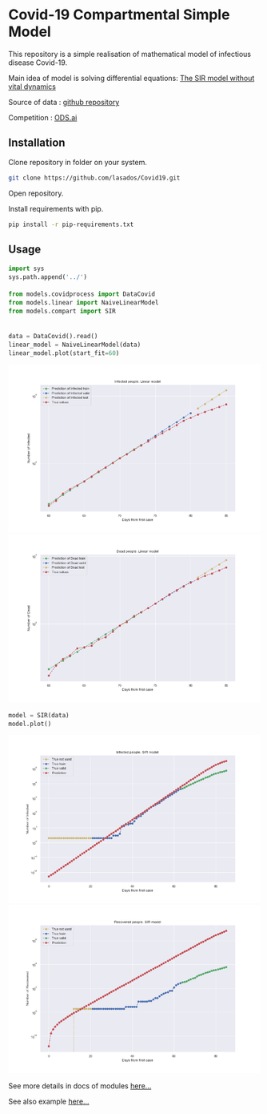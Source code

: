 # Covid-19 Compartmental Simple Model
This repository is a simple realisation of mathematical model of infectious disease Covid-19. 

Main idea of model is solving differential equations: [The SIR model without vital dynamics](https://en.wikipedia.org/wiki/Compartmental_models_in_epidemiology)

Source of data : [github repository](https://github.com/CSSEGISandData/COVID-19)

Competition : [ODS.ai](https://ods.ai/competitions/sberbank-covid19-forecast)

## Installation

Clone repository in folder on your system.
```bash
git clone https://github.com/lasados/Covid19.git
```
Open repository.

Install requirements with pip.

```bash
pip install -r pip-requirements.txt
```

## Usage
```python
import sys
sys.path.append('../')

from models.covidprocess import DataCovid
from models.linear import NaiveLinearModel
from models.compart import SIR


data = DataCovid().read()
linear_model = NaiveLinearModel(data)
linear_model.plot(start_fit=60)
```
![image](https://github.com/lasados/Covid19/blob/master/notebooks/images/Infected_linear_.png?raw=true)
![image](https://github.com/lasados/Covid19/blob/master/notebooks/images/Dead_linear_.png?raw=true)

```python
model = SIR(data)
model.plot()
```
![image](https://github.com/lasados/Covid19/blob/master/notebooks/images/Infected_compart_.png?raw=true)
![image](https://github.com/lasados/Covid19/blob/master/notebooks/images/Recovered_compart_.png?raw=true)

See more details in docs of modules [here...](https://github.com/lasados/Covid19/tree/master/models)

See also example [here...](https://github.com/lasados/Covid19/tree/master/notebooks)

